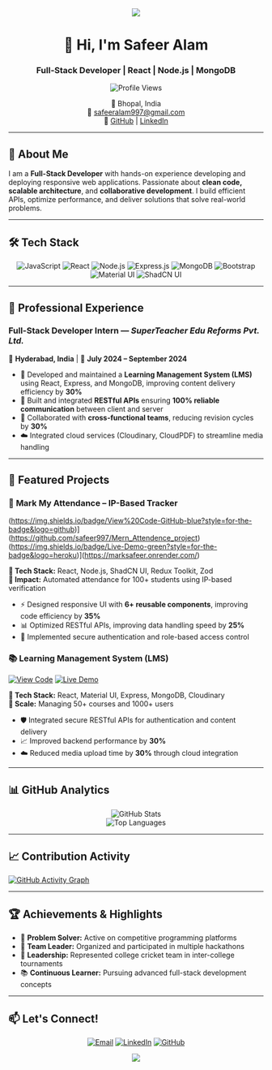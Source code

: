<div align="center">
  <img src="https://capsule-render.vercel.app/api?type=waving&color=gradient&height=200&section=header&text=Safeer%20Alam&fontSize=80&animation=fadeIn" />
</div>

<h1 align="center">👋 Hi, I'm Safeer Alam</h1>
<h3 align="center">Full-Stack Developer | React | Node.js | MongoDB</h3>

<div align="center">
  <img src="https://komarev.com/ghpvc/?username=safeer997&style=flat-square&color=blue" alt="Profile Views" />
</div>

<p align="center">
  📍 Bhopal, India<br>
  📧 <a href="mailto:safeeralam997@gmail.com">safeeralam997@gmail.com</a><br>
  🔗 <a href="https://github.com/safeer997">GitHub</a> | <a href="https://www.linkedin.com/in/safeeralam997/">LinkedIn</a>
</p>

---

## 🚀 About Me

I am a **Full-Stack Developer** with hands-on experience developing and deploying responsive web applications. Passionate about **clean code, scalable architecture**, and **collaborative development**. I build efficient APIs, optimize performance, and deliver solutions that solve real-world problems.

---

## 🛠️ Tech Stack

<div align="center">

![JavaScript](https://img.shields.io/badge/JavaScript-F7DF1E?style=for-the-badge&logo=javascript&logoColor=black)
![React](https://img.shields.io/badge/React-20232A?style=for-the-badge&logo=react&logoColor=61DAFB)
![Node.js](https://img.shields.io/badge/Node.js-339933?style=for-the-badge&logo=node.js&logoColor=white)
![Express.js](https://img.shields.io/badge/Express.js-000000?style=for-the-badge&logo=express&logoColor=white)
![MongoDB](https://img.shields.io/badge/MongoDB-4EA94B?style=for-the-badge&logo=mongodb&logoColor=white)
![Bootstrap](https://img.shields.io/badge/Bootstrap-563D7C?style=for-the-badge&logo=bootstrap&logoColor=white)
![Material UI](https://img.shields.io/badge/Material_UI-0081CB?style=for-the-badge&logo=material-ui&logoColor=white)
![ShadCN UI](https://img.shields.io/badge/ShadCN_UI-000000?style=for-the-badge&logo=shadcn&logoColor=white)

</div>

---

## 💼 Professional Experience

### **Full-Stack Developer Intern** — *SuperTeacher Edu Reforms Pvt. Ltd.*
📍 **Hyderabad, India** | 📅 **July 2024 – September 2024**

- 🔧 Developed and maintained a **Learning Management System (LMS)** using React, Express, and MongoDB, improving content delivery efficiency by **30%**
- 🚀 Built and integrated **RESTful APIs** ensuring **100% reliable communication** between client and server
- 👥 Collaborated with **cross-functional teams**, reducing revision cycles by **30%**
- ☁️ Integrated cloud services (Cloudinary, CloudPDF) to streamline media handling

---

## 🚀 Featured Projects

### 🎯 **Mark My Attendance – IP-Based Tracker**
(https://img.shields.io/badge/View%20Code-GitHub-blue?style=for-the-badge&logo=github)](https://github.com/safeer997/Mern_Attendence_project)(https://img.shields.io/badge/Live-Demo-green?style=for-the-badge&logo=heroku)](https://marksafeer.onrender.com/)

**🔹 Tech Stack:** React, Node.js, ShadCN UI, Redux Toolkit, Zod  
**🔹 Impact:** Automated attendance for 100+ students using IP-based verification

- ⚡ Designed responsive UI with **6+ reusable components**, improving code efficiency by **35%**  
- 📊 Optimized RESTful APIs, improving data handling speed by **25%**  
- 🔐 Implemented secure authentication and role-based access control

### 📚 **Learning Management System (LMS)**
[![View Code](https://img.shields.io/badge/View%20Code-GitHub-blue?style=for-the-badge&logo=github)](https://github.com/safeer997/learning-management-system) [![Live Demo](https://img.shields.io/badge/Live-Demo-green?style=for-the-badge&logo=heroku)](https://your-lms-demo-link.com/)

**🔹 Tech Stack:** React, Material UI, Express, MongoDB, Cloudinary  
**🔹 Scale:** Managing 50+ courses and 1000+ users

- 🛡️ Integrated secure RESTful APIs for authentication and content delivery  
- 📈 Improved backend performance by **30%**  
- ☁️ Reduced media upload time by **30%** through cloud integration

---

## 📊 GitHub Analytics

<div align="center">
  <img src="https://github-readme-stats.vercel.app/api?username=safeer997&show_icons=true&theme=radical&include_all_commits=true&count_private=false&hide_border=true&cache_seconds=1800" alt="GitHub Stats" />
</div>

<div align="center">
  <img src="https://github-readme-stats.vercel.app/api/top-langs/?username=safeer997&layout=compact&theme=radical&hide_border=true" alt="Top Languages" />
</div>

---

## 📈 Contribution Activity

[![GitHub Activity Graph](https://github-readme-activity-graph.vercel.app/graph?username=safeer997&theme=react-dark&hide_border=true)](https://github.com/ashutosh00710/github-readme-activity-graph)

---

## 🏆 Achievements & Highlights

- 🎯 **Problem Solver:** Active on competitive programming platforms
- 🤝 **Team Leader:** Organized and participated in multiple hackathons
- 🏏 **Leadership:** Represented college cricket team in inter-college tournaments
- 📚 **Continuous Learner:** Pursuing advanced full-stack development concepts

---

## 📫 Let's Connect!

<div align="center">

[![Email](https://img.shields.io/badge/Email-safeeralam997%40gmail.com-red?style=for-the-badge&logo=gmail)](mailto:safeeralam997@gmail.com)
[![LinkedIn](https://img.shields.io/badge/LinkedIn-Connect-blue?style=for-the-badge&logo=linkedin)](https://www.linkedin.com/in/safeeralam997/)
[![GitHub](https://img.shields.io/badge/GitHub-Follow-black?style=for-the-badge&logo=github)](https://github.com/safeer997)

</div>

<div align="center">
  <img src="https://capsule-render.vercel.app/api?type=waving&color=gradient&height=100&section=footer" />
</div>
